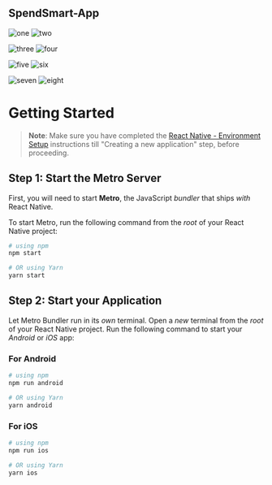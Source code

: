 ## SpendSmart-App




![one](https://github.com/spraveensundar/SpendSmart-App-React-Native/assets/131776093/356bb461-68a0-4ac6-8bed-cf2894de93ce)         ![two](https://github.com/spraveensundar/SpendSmart-App-React-Native/assets/131776093/6c00eaa7-fea6-4732-a346-b797dedf85da)


![three](https://github.com/spraveensundar/SpendSmart-App-React-Native/assets/131776093/10669107-5830-4e6a-b7b9-8c451f830caa)         ![four](https://github.com/spraveensundar/SpendSmart-App-React-Native/assets/131776093/77adea66-8e7e-4446-b912-f762ad74e112)


![five](https://github.com/spraveensundar/SpendSmart-App-React-Native/assets/131776093/4093139c-ac1b-48fd-b60c-fac305beb74c)         ![six](https://github.com/spraveensundar/SpendSmart-App-React-Native/assets/131776093/74c7e946-1f42-4f6a-8195-2069fbc8f2ce)


![seven](https://github.com/spraveensundar/SpendSmart-App-React-Native/assets/131776093/78164dca-d91f-4678-aa91-401ecc2d09ae)          ![eight](https://github.com/spraveensundar/SpendSmart-App-React-Native/assets/131776093/b17b8803-8d44-4048-942a-4a471dca7104)


# Getting Started

>**Note**: Make sure you have completed the [React Native - Environment Setup](https://reactnative.dev/docs/environment-setup) instructions till "Creating a new application" step, before proceeding.

## Step 1: Start the Metro Server

First, you will need to start **Metro**, the JavaScript _bundler_ that ships _with_ React Native.

To start Metro, run the following command from the _root_ of your React Native project:

```bash
# using npm
npm start

# OR using Yarn
yarn start
```

## Step 2: Start your Application

Let Metro Bundler run in its _own_ terminal. Open a _new_ terminal from the _root_ of your React Native project. Run the following command to start your _Android_ or _iOS_ app:

### For Android

```bash
# using npm
npm run android

# OR using Yarn
yarn android
```

### For iOS

```bash
# using npm
npm run ios

# OR using Yarn
yarn ios

